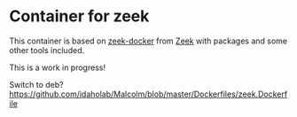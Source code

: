 # Container for zeek

This container is based on [zeek-docker](https://github.com/zeek/zeek-docker) from [Zeek](https://zeek.org/) with packages and some other tools included.

This is a work in progress!

Switch to deb? https://github.com/idaholab/Malcolm/blob/master/Dockerfiles/zeek.Dockerfile
